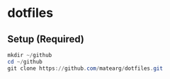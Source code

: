 # dotfiles
## Setup (Required)

```ps1
mkdir ~/github
cd ~/github
git clone https://github.com/matearg/dotfiles.git
```

